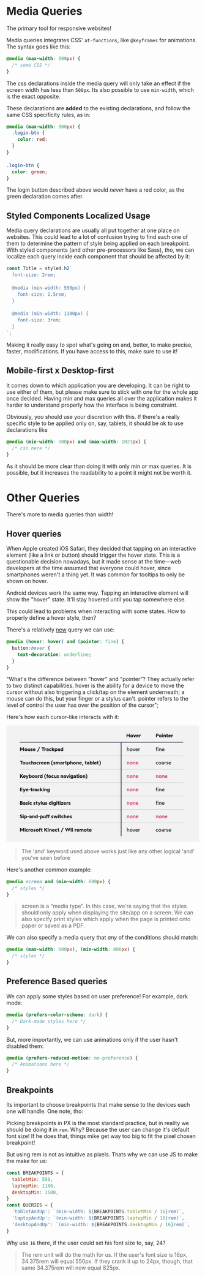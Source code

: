 # Media Queries

The primary tool for responsive websites!

Media queries integrates CSS' `at-functions`, like `@keyframes` for animations. The syntax goes like this:

```css
@media (max-width: 500px) {
  /* some CSS */
}
```

The css declarations inside the media query will only take an effect if the screen width has less than `500px`. Its also possible to use `min-width`, which is the exact opposite.

These declarations are **added** to the existing declarations, and follow the same CSS specificity rules, as in:

```css
@media (max-width: 500px) {
  .login-btn {
    color: red;
  }
}

.login-btn {
  color: green;
}
```

The login button described above would *never* have a red color, as the green declaration comes after.

## Styled Components Localized Usage

Media query declarations are usually all put together at one place on websites. This could lead to a lot of confusion trying to find each one of them to determine the pattern of style being applied on each breakpoint. With styled components (and other pre-processors like Sass), tho, we can localize each query inside each component that should be affected by it:

```js
const Title = styled.h2`
  font-size: 2rem;

  @media (min-width: 550px) {
    font-size: 2.5rem;
  }

  @media (min-width: 1100px) {
    font-size: 3rem;
  }
`;
```

Making it really easy to spot what's going on and, better, to make precise, faster, modifications. If you have access to this, make sure to use it!

## Mobile-first x Desktop-first

It comes down to which application you are developing. It can be right to use either of them, but please make sure to stick with one for the whole app once decided. Having min and max queries all over the application makes it harder to understand properly how the interface is being constraint.

Obviously, you should use your discretion with this. If there's a really specific style to be applied only on, say, tablets, it should be ok to use declarations like


```css
@media (min-width: 500px) and (max-width: 1023px) {
  /* css here */
}
```

As it should be more clear than doing it with only min or max queries. It is possible, but it increases the readability to a point it might not be worth it.

# Other Queries

There's more to media queries than width!

## Hover queries

When Apple created iOS Safari, they decided that tapping on an interactive element (like a link or button) should trigger the hover state. This is a questionable decision nowadays, but it made sense at the time—web developers at the time assumed that everyone could hover, since smartphones weren't a thing yet. It was common for tooltips to only be shown on hover.

Android devices work the same way. Tapping an interactive element will show the "hover" state. It'll stay hovered until you tap somewhere else.

This could lead to problems when interacting with some states. How to properly define a hover style, then?

There's a relatively [new](https://drafts.csswg.org/mediaqueries-4/#mf-interaction) query we can use:

```css
@media (hover: hover) and (pointer: fine) {
  button:hover {
    text-decoration: underline;
  }
}
```

"What's the difference between "hover" and "pointer"? They actually refer to two distinct capabilities. hover is the ability for a device to move the cursor without also triggering a click/tap on the element underneath; a mouse can do this, but your finger or a stylus can't. pointer refers to the level of control the user has over the position of the cursor";

Here's how each cursor-like interacts with it:

![hover and pointer comparison](./assets/hover-pointer.jpeg)

> The 'and' keyword used above works just like any other logical 'and' you've seen before

Here's another common example:

```css
@media screen and (min-width: 600px) {
  /* styles */
}

```

> screen is a “media type”. In this case, we're saying that the styles should only apply when displaying the site/app on a screen. We can also specify print styles which apply when the page is printed onto paper or saved as a PDF.

We can also specify a media query that *any* of the conditions should match:

```css
@media (max-width: 600px), (min-width: 800px) {
  /* styles */
}
```

## Preference Based queries

We can apply some styles based on user preference! For example, dark mode:

```css
@media (prefers-color-scheme: dark) {
  /* Dark-mode styles here */
}
```

But, more importantly, we can use animations only if the user hasn't disabled them:

```css
@media (prefers-reduced-motion: no-preference) {
  /* Animations here */
}
```

## Breakpoints

Its important to choose breakpoints that make sense to the devices each one will handle. One note, tho:

Picking breakpoints in PX is the most standard practice, but in reality we should be doing it in `rem`. Why? Because the user can change it's default font size! If he does that, things mike get way too big to fit the pixel chosen breakpoint!

But using rem is not as intuitive as pixels. Thats why we can use JS to make the make for us:

```js
const BREAKPOINTS = {
  tabletMin: 550,
  laptopMin: 1100,
  desktopMin: 1500,
}
const QUERIES = {
  'tabletAndUp': `(min-width: ${BREAKPOINTS.tabletMin / 16}rem)`,
  'laptopAndUp': `(min-width: ${BREAKPOINTS.laptopMin / 16}rem)`,
  'desktopAndUp': `(min-width: ${BREAKPOINTS.desktopMin / 16}rem)`,
}
```

Why use `16` there, if the user could set his font size to, say, 24?

> The rem unit will do the math for us. If the user's font size is 16px, 34.375rem will equal 550px. If they crank it up to 24px, though, that same 34.375rem will now equal 825px.


